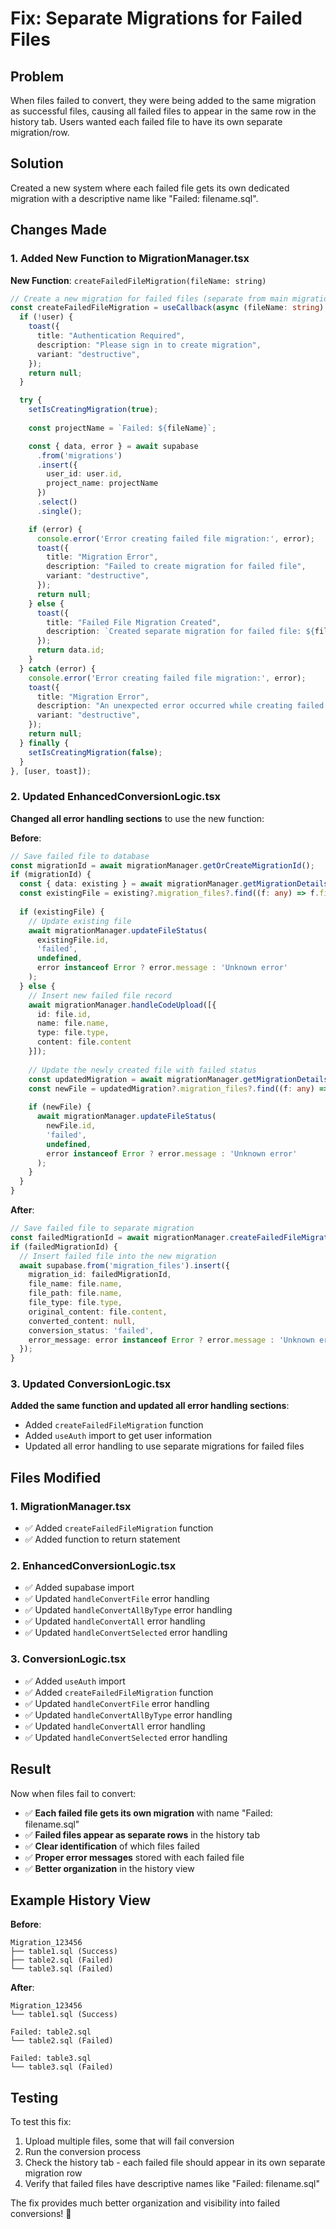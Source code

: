 # Fix: Separate Migrations for Failed Files

## Problem
When files failed to convert, they were being added to the same migration as successful files, causing all failed files to appear in the same row in the history tab. Users wanted each failed file to have its own separate migration/row.

## Solution
Created a new system where each failed file gets its own dedicated migration with a descriptive name like "Failed: filename.sql".

## Changes Made

### 1. Added New Function to MigrationManager.tsx
**New Function**: `createFailedFileMigration(fileName: string)`

```typescript
// Create a new migration for failed files (separate from main migration)
const createFailedFileMigration = useCallback(async (fileName: string): Promise<string | null> => {
  if (!user) {
    toast({
      title: "Authentication Required",
      description: "Please sign in to create migration",
      variant: "destructive",
    });
    return null;
  }

  try {
    setIsCreatingMigration(true);
    
    const projectName = `Failed: ${fileName}`;

    const { data, error } = await supabase
      .from('migrations')
      .insert({ 
        user_id: user.id,
        project_name: projectName
      })
      .select()
      .single();

    if (error) {
      console.error('Error creating failed file migration:', error);
      toast({
        title: "Migration Error",
        description: "Failed to create migration for failed file",
        variant: "destructive",
      });
      return null;
    } else {
      toast({
        title: "Failed File Migration Created",
        description: `Created separate migration for failed file: ${fileName}`,
      });
      return data.id;
    }
  } catch (error) {
    console.error('Error creating failed file migration:', error);
    toast({
      title: "Migration Error",
      description: "An unexpected error occurred while creating failed file migration",
      variant: "destructive",
    });
    return null;
  } finally {
    setIsCreatingMigration(false);
  }
}, [user, toast]);
```

### 2. Updated EnhancedConversionLogic.tsx
**Changed all error handling sections** to use the new function:

**Before**:
```typescript
// Save failed file to database
const migrationId = await migrationManager.getOrCreateMigrationId();
if (migrationId) {
  const { data: existing } = await migrationManager.getMigrationDetails(migrationId);
  const existingFile = existing?.migration_files?.find((f: any) => f.file_name === file.name);
  
  if (existingFile) {
    // Update existing file
    await migrationManager.updateFileStatus(
      existingFile.id,
      'failed',
      undefined,
      error instanceof Error ? error.message : 'Unknown error'
    );
  } else {
    // Insert new failed file record
    await migrationManager.handleCodeUpload([{
      id: file.id,
      name: file.name,
      type: file.type,
      content: file.content
    }]);
    
    // Update the newly created file with failed status
    const updatedMigration = await migrationManager.getMigrationDetails(migrationId);
    const newFile = updatedMigration?.migration_files?.find((f: any) => f.file_name === file.name);
    
    if (newFile) {
      await migrationManager.updateFileStatus(
        newFile.id,
        'failed',
        undefined,
        error instanceof Error ? error.message : 'Unknown error'
      );
    }
  }
}
```

**After**:
```typescript
// Save failed file to separate migration
const failedMigrationId = await migrationManager.createFailedFileMigration(file.name);
if (failedMigrationId) {
  // Insert failed file into the new migration
  await supabase.from('migration_files').insert({
    migration_id: failedMigrationId,
    file_name: file.name,
    file_path: file.name,
    file_type: file.type,
    original_content: file.content,
    converted_content: null,
    conversion_status: 'failed',
    error_message: error instanceof Error ? error.message : 'Unknown error'
  });
}
```

### 3. Updated ConversionLogic.tsx
**Added the same function and updated all error handling sections**:

- Added `createFailedFileMigration` function
- Added `useAuth` import to get user information
- Updated all error handling to use separate migrations for failed files

## Files Modified

### 1. MigrationManager.tsx
- ✅ Added `createFailedFileMigration` function
- ✅ Added function to return statement

### 2. EnhancedConversionLogic.tsx
- ✅ Added supabase import
- ✅ Updated `handleConvertFile` error handling
- ✅ Updated `handleConvertAllByType` error handling
- ✅ Updated `handleConvertAll` error handling
- ✅ Updated `handleConvertSelected` error handling

### 3. ConversionLogic.tsx
- ✅ Added `useAuth` import
- ✅ Added `createFailedFileMigration` function
- ✅ Updated `handleConvertFile` error handling
- ✅ Updated `handleConvertAllByType` error handling
- ✅ Updated `handleConvertAll` error handling
- ✅ Updated `handleConvertSelected` error handling

## Result

Now when files fail to convert:
- ✅ **Each failed file gets its own migration** with name "Failed: filename.sql"
- ✅ **Failed files appear as separate rows** in the history tab
- ✅ **Clear identification** of which files failed
- ✅ **Proper error messages** stored with each failed file
- ✅ **Better organization** in the history view

## Example History View

**Before**:
```
Migration_123456
├── table1.sql (Success)
├── table2.sql (Failed)
└── table3.sql (Failed)
```

**After**:
```
Migration_123456
└── table1.sql (Success)

Failed: table2.sql
└── table2.sql (Failed)

Failed: table3.sql
└── table3.sql (Failed)
```

## Testing

To test this fix:
1. Upload multiple files, some that will fail conversion
2. Run the conversion process
3. Check the history tab - each failed file should appear in its own separate migration row
4. Verify that failed files have descriptive names like "Failed: filename.sql"

The fix provides much better organization and visibility into failed conversions! 🎉 